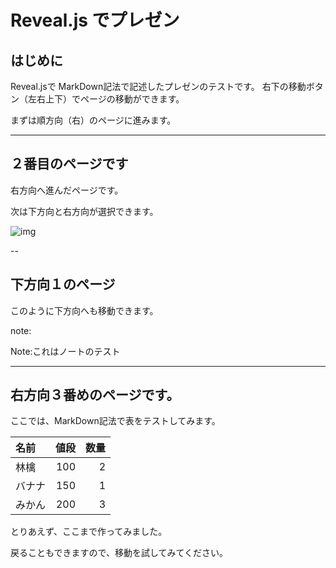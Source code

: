 # Reveal.js でプレゼン
## はじめに
Reveal.jsで MarkDown記法で記述したプレゼンのテストです。
右下の移動ボタン（左右上下）でページの移動ができます。

まずは順方向（右）のページに進みます。

---

## ２番目のページです
右方向へ進んだページです。

次は下方向と右方向が選択できます。

![img](https://s3.amazonaws.com/hakim-static/reveal-js/arrow.png)

--

## 下方向１のページ
このように下方向へも移動できます。

note:

Note:これはノートのテスト

---

## 右方向３番めのページです。

ここでは、MarkDown記法で表をテストしてみます。

|名前|値段|数量|
|:-------|-----:|------:|
|林檎|100|2|
|バナナ|150|1|
|みかん|200|3|

とりあえず、ここまで作ってみました。

戻ることもできますので、移動を試してみてください。

